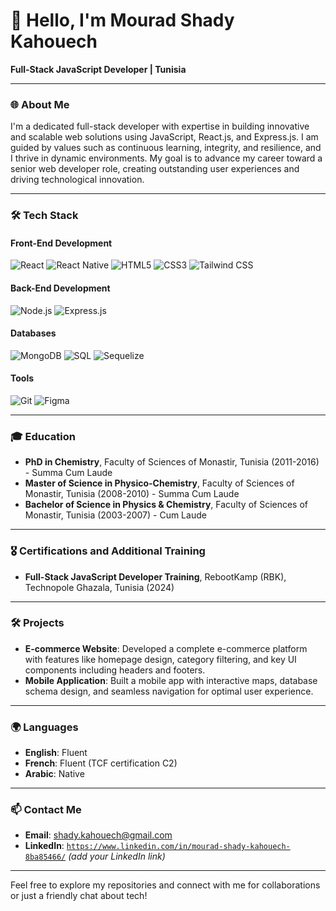 # 👋 Hello, I'm Mourad Shady Kahouech

**Full-Stack JavaScript Developer | Tunisia**

---

### 🌐 About Me

I'm a dedicated full-stack developer with expertise in building innovative and scalable web solutions using JavaScript, React.js, and Express.js. I am guided by values such as continuous learning, integrity, and resilience, and I thrive in dynamic environments. My goal is to advance my career toward a senior web developer role, creating outstanding user experiences and driving technological innovation.

---

### 🛠️ Tech Stack

#### Front-End Development
![React](https://img.shields.io/badge/-React-61DAFB?style=flat-square&logo=react&logoColor=white)
![React Native](https://img.shields.io/badge/-React%20Native-61DAFB?style=flat-square&logo=react&logoColor=white)
![HTML5](https://img.shields.io/badge/-HTML5-E34F26?style=flat-square&logo=html5&logoColor=white)
![CSS3](https://img.shields.io/badge/-CSS3-1572B6?style=flat-square&logo=css3)
![Tailwind CSS](https://img.shields.io/badge/-Tailwind%20CSS-38B2AC?style=flat-square&logo=tailwind-css&logoColor=white)

#### Back-End Development
![Node.js](https://img.shields.io/badge/-Node.js-339933?style=flat-square&logo=node.js&logoColor=white)
![Express.js](https://img.shields.io/badge/-Express.js-000000?style=flat-square&logo=express&logoColor=white)

#### Databases
![MongoDB](https://img.shields.io/badge/-MongoDB-47A248?style=flat-square&logo=mongodb&logoColor=white)
![SQL](https://img.shields.io/badge/-SQL-4479A1?style=flat-square&logo=postgresql&logoColor=white)
![Sequelize](https://img.shields.io/badge/-Sequelize-52B0E7?style=flat-square&logo=sequelize&logoColor=white)

#### Tools
![Git](https://img.shields.io/badge/-Git-F05032?style=flat-square&logo=git&logoColor=white)
![Figma](https://img.shields.io/badge/-Figma-F24E1E?style=flat-square&logo=figma&logoColor=white)

---

### 🎓 Education

- **PhD in Chemistry**, Faculty of Sciences of Monastir, Tunisia (2011-2016) - Summa Cum Laude
- **Master of Science in Physico-Chemistry**, Faculty of Sciences of Monastir, Tunisia (2008-2010) - Summa Cum Laude
- **Bachelor of Science in Physics & Chemistry**, Faculty of Sciences of Monastir, Tunisia (2003-2007) - Cum Laude

---

### 🎖️ Certifications and Additional Training

- **Full-Stack JavaScript Developer Training**, RebootKamp (RBK), Technopole Ghazala, Tunisia (2024)

---

### 🛠️ Projects

- **E-commerce Website**: Developed a complete e-commerce platform with features like homepage design, category filtering, and key UI components including headers and footers.
- **Mobile Application**: Built a mobile app with interactive maps, database schema design, and seamless navigation for optimal user experience.

---

### 🌍 Languages

- **English**: Fluent
- **French**: Fluent (TCF certification C2)
- **Arabic**: Native

---

### 📫 Contact Me

- **Email**: [shady.kahouech@gmail.com](mailto:shady.kahouech@gmail.com)
- **LinkedIn**: [`https://www.linkedin.com/in/mourad-shady-kahouech-8ba85466/`](#) _(add your LinkedIn link)_

---

Feel free to explore my repositories and connect with me for collaborations or just a friendly chat about tech!
